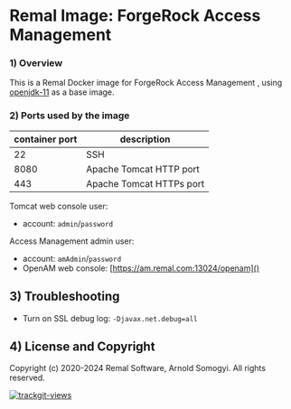 # Remal Image: ForgeRock Access Management

### 1) Overview
This is a Remal Docker image for ForgeRock Access Management , using [openjdk-11](../../tomcat/openjdk-11/README.md) as a base image.

### 2) Ports used by the image

| container port | description              |
|----------------|--------------------------|
| 22             | SSH                      |
| 8080           | Apache Tomcat HTTP port  |
| 443            | Apache Tomcat HTTPs port |

Tomcat web console user:
* account: `admin`/`password`

Access Management admin user:
* account: `amAdmin`/`password`
* OpenAM web console: [https://am.remal.com:13024/openam]()

## 3) Troubleshooting
* Turn on SSL debug log: `-Djavax.net.debug=all`

## 4) License and Copyright
Copyright (c) 2020-2024 Remal Software, Arnold Somogyi. All rights reserved.

<a href="https://trackgit.com"><img src="https://us-central1-trackgit-analytics.cloudfunctions.net/token/ping/lcfhkdub7k2lpj33n2cl" alt="trackgit-views" /></a>
